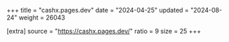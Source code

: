 +++
title = "cashx.pages.dev"
date = "2024-04-25"
updated = "2024-08-24"
weight = 26043

[extra]
source = "https://cashx.pages.dev/"
ratio = 9
size = 25
+++

